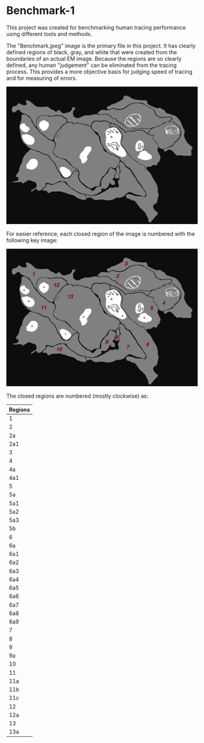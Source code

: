 # Benchmark-1
This project was created for benchmarking human tracing performance using different tools and methods.

The "Benchmark.jpeg" image is the primary file in this project. It has clearly defined regions of
black, gray, and white that were created from the boundaries of an actual EM image. Because the
regions are so clearly defined, any human "judgement" can be eliminated from the tracing process.
This provides a more objective basis for judging speed of tracing and for measuring of errors.

![Benchmark.jpeg](Benchmark.jpeg?raw=true "Benchmark.jpeg")

For easier reference, each closed region of the image is numbered with the following key image:

![Benchmark_Key.jpeg](Benchmark_Key.jpeg?raw=true "Benchmark_Key.jpeg")

The closed regions are numbered (mostly clockwise) as:

| Regions |
| ------- |
| 1 |
| 2 |
| 2a |
| 2a1 |
| 3 |
| 4 |
| 4a |
| 4a1 |
| 5 |
| 5a |
| 5a1 |
| 5a2 |
| 5a3 |
| 5b |
| 6 |
| 6a |
| 6a1 |
| 6a2 |
| 6a3 |
| 6a4 |
| 6a5 |
| 6a6 |
| 6a7 |
| 6a8 |
| 6a9 |
| 7 |
| 8 |
| 9 |
| 9a |
| 10 |
| 11 |
| 11a |
| 11b |
| 11c |
| 12 |
| 12a |
| 13 |
| 13a |

